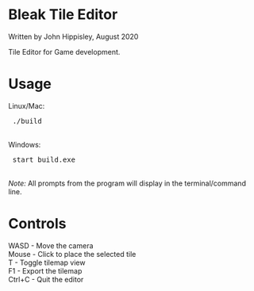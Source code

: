 # Bleak Tile Editor
Written by John Hippisley, August 2020

Tile Editor for Game development. 

# Usage
Linux/Mac: <pre> ./build </pre> <br/>
Windows: <pre> start build.exe </pre><br/>
<i>Note: </i>All prompts from the program will display in the terminal/command line. <br/>

# Controls
WASD	- Move the camera<br/>
Mouse	- Click to place the selected tile<br/>
T		- Toggle tilemap view<br/>
F1		- Export the tilemap<br/>
Ctrl+C	- Quit the editor<br/>
